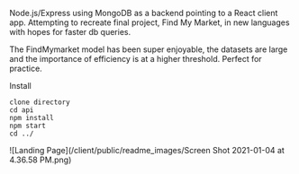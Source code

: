 Node.js/Express using MongoDB as a backend pointing to a React client app.
Attempting to recreate final project, Find My Market, in new languages with hopes for faster db queries. 

The FindMymarket model has been super enjoyable, the datasets are large and the importance of efficiency is at a higher threshold. Perfect for practice.


Install
```
clone directory
cd api
npm install
npm start
cd ../
```

![Landing Page](/client/public/readme_images/Screen Shot 2021-01-04 at 4.36.58 PM.png)